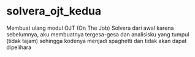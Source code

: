 # solvera_ojt_kedua
Membuat ulang modul OJT (On The Job) Solvera dari awal karena sebelumnya, aku membuatnya tergesa-gesa dan analisisku yang tumpul (tidak tajam) sehingga kodenya menjadi spaghetti dan tidak akan dapat dipelihara

